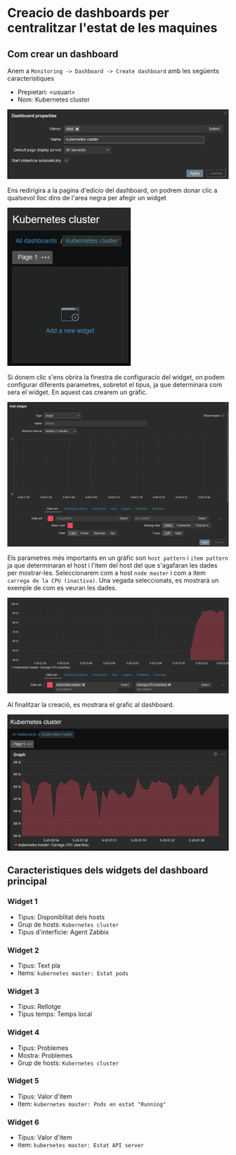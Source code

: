 # Creacio de dashboards per centralitzar l'estat de les maquines

## Com crear un dashboard
Anem a `Monitoring -> Dashboard -> Create dashboard` amb les següents caracteristiques

- Prepietari: <usuari\>
- Nom: Kubernetes cluster

![dashboard_create](../.Images/zabbix/dashboard_create.png)

Ens redirigira a la pagina d'edicio del dashboard, on podrem donar clic a qualsevol lloc dins de l'area negra per afegir un widget

![dashboard_widget](../.Images/zabbix/dashboard_widget.png)

Si donem clic s'ens obrira la finestra de configuracio del widget, on podem configurar diferents parametres, sobretot el tipus, ja que determinara com sera el widget. En aquest cas crearem un gràfic.

![dashboard_widget_config](../.Images/zabbix/dashboard_widget_config.png)

Els parametres més importants en un gràfic son `host pattern` i `item pattern` ja que determinaran el host i l'item del host del que s'agafaran les dades per mostrar-les. Seleccionarem com a host `node master` i com a item `carrega de la CPU (inactiva)`. Una vegada seleccionats, es mostrará un exemple de com es veuran les dades.

![dashboard_graph](../.Images/zabbix/dashboard_graph.png)

Al finalitzar la creació, es mostrara el grafic al dashboard.

![dashboard_graph_done](../.Images/zabbix/dashboard_graph_done.png)

## Caracteristiques dels widgets del dashboard principal

### Widget 1
- Tipus: Disponiblitat dels hosts
- Grup de hosts: `Kubernetes cluster`
- Tipus d'interficie: Agent Zabbix

### Widget 2
- Tipus: Text pla
- Items: `kubernetes master: Estat pods`

### Widget 3
- Tipus: Rellotge
- Tipus temps: Temps local

### Widget 4
- Tipus: Problemes
- Mostra: Problemes
- Grup de hosts: `Kubernetes cluster`

### Widget 5
- Tipus: Valor d'item
- Item: `kubernetes master: Pods en estat "Running"`

### Widget 6
- Tipus: Valor d'item
- item: `kubernetes master: Estat API server`